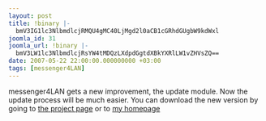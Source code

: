 ```yaml
---
layout: post
title: !binary |-
  bmV3IG1lc3NlbmdlcjRMQU4gMC40LjMgd2l0aCB1cGRhdGUgbW9kdWxl
joomla_id: 31
joomla_url: !binary |-
  bmV3LW1lc3NlbmdlcjRsYW4tMDQzLXdpdGgtdXBkYXRlLW1vZHVsZQ==
date: 2007-05-22 22:00:00.000000000 +03:00
tags: [messenger4LAN]
---
```

messenger4LAN gets a new improvement, the update module. Now the update process will be much easier. You can download the new version by going to <a href="http://sourceforge.net/projects/msg4lan">the project page</a> or to <a href="http://oprod.tk/">my homepage</a>
